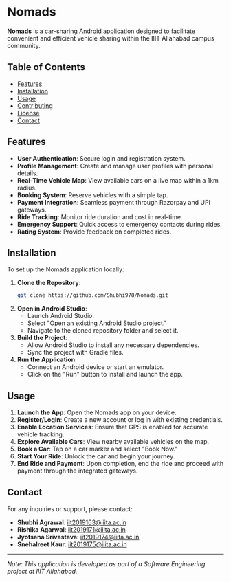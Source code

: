 # Nomads

**Nomads** is a car-sharing Android application designed to facilitate convenient and efficient vehicle sharing within the IIIT Allahabad campus community.

## Table of Contents

- [Features](#features)
- [Installation](#installation)
- [Usage](#usage)
- [Contributing](#contributing)
- [License](#license)
- [Contact](#contact)

## Features

- **User Authentication**: Secure login and registration system.
- **Profile Management**: Create and manage user profiles with personal details.
- **Real-Time Vehicle Map**: View available cars on a live map within a 1km radius.
- **Booking System**: Reserve vehicles with a simple tap.
- **Payment Integration**: Seamless payment through Razorpay and UPI gateways.
- **Ride Tracking**: Monitor ride duration and cost in real-time.
- **Emergency Support**: Quick access to emergency contacts during rides.
- **Rating System**: Provide feedback on completed rides.

## Installation

To set up the Nomads application locally:

1. **Clone the Repository**:
   ```bash
   git clone https://github.com/Shubhi978/Nomads.git
   ```
2. **Open in Android Studio**:
   - Launch Android Studio.
   - Select "Open an existing Android Studio project."
   - Navigate to the cloned repository folder and select it.
3. **Build the Project**:
   - Allow Android Studio to install any necessary dependencies.
   - Sync the project with Gradle files.
4. **Run the Application**:
   - Connect an Android device or start an emulator.
   - Click on the "Run" button to install and launch the app.

## Usage

1. **Launch the App**: Open the Nomads app on your device.
2. **Register/Login**: Create a new account or log in with existing credentials.
3. **Enable Location Services**: Ensure that GPS is enabled for accurate vehicle tracking.
4. **Explore Available Cars**: View nearby available vehicles on the map.
5. **Book a Car**: Tap on a car marker and select "Book Now."
6. **Start Your Ride**: Unlock the car and begin your journey.
7. **End Ride and Payment**: Upon completion, end the ride and proceed with payment through the integrated gateways.

## Contact

For any inquiries or support, please contact:

- **Shubhi Agrawal**: [iit2019163@iiita.ac.in](mailto:iit2019163@iiita.ac.in)
- **Rishika Agarwal**: [iit2019171@iiita.ac.in](mailto:iit2019171@iiita.ac.in)
- **Jyotsana Srivastava**: [iit2019174@iiita.ac.in](mailto:iit2019174@iiita.ac.in)
- **Snehalreet Kaur**: [iit2019175@iiita.ac.in](mailto:iit2019175@iiita.ac.in)

---

*Note: This application is developed as part of a Software Engineering project at IIIT Allahabad.*

